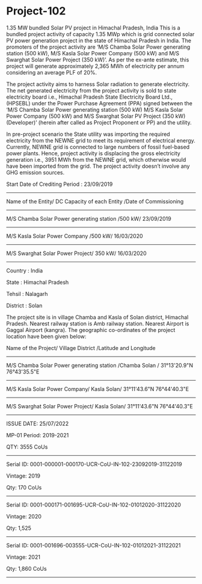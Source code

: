# Project-102
1.35 MW bundled Solar PV project in Himachal Pradesh, India
This is a bundled project activity of capacity 1.35 MWp which is grid connected solar 
PV power generation project in the state of Himachal Pradesh in India. The promoters of 
the project activity are ‘M/S Chamba Solar Power generating station (500 kW), M/S Kasla Solar 
Power Company (500 kW) and M/S Swarghat Solar Power Project (350 kW)’. As per the ex-ante estimate, 
this project will generate approximately 2,365 MWh of electricity per annum considering an average PLF of 20%.

The project activity aims to harness Solar radiation to generate electricity. The net generated 
electricity from the project activity is sold to state electricity board i.e., Himachal Pradesh State 
Electricity Board Ltd., (HPSEBL) under the Power Purchase Agreement (PPA) signed between the
‘M/S Chamba Solar Power generating station (500 kW) M/S Kasla Solar Power Company (500 kW)
and M/S Swarghat Solar PV Project (350 kW) (Developer)’ (herein after called as Project Proponent 
or PP) and the utility.

In pre-project scenario the State utility was importing the required electricity from the NEWNE grid
to meet its requirement of electrical energy. Currently, NEWNE grid is connected to large numbers 
of fossil fuel-based power plants. Hence, project activity is displacing the gross electricity generation 
i.e., 3951 MWh from the NEWNE grid, which otherwise would have been imported from the grid. 
The project activity doesn’t involve any GHG emission sources. 

Start Date of Crediting Period : 23/09/2019
___________
Name of the Entity/ DC Capacity of each Entity /Date of Commissioning
____________
M/S Chamba Solar Power generating station /500 kW/ 23/09/2019
_____________________
M/S Kasla Solar Power Company /500 kW/ 16/03/2020
____________________
M/S Swarghat Solar Power Project/ 350 kW/ 16/03/2020
_________
Country : India

State : Himachal Pradesh

Tehsil : Nalagarh

District : Solan

The project site is in village Chamba and Kasla of Solan district, Himachal Pradesh. Nearest 
railway station is Amb railway station. Nearest Airport is Gaggal Airport (kangra). The 
geographic co-ordinates of the project location have been given below:

Name of the Project/ Village District /Latitude and Longitude
__________
M/S Chamba Solar Power generating station /Chamba Solan / 31°13'20.9"N 76°43'35.5"E
________________
M/S Kasla Solar Power Company/ Kasla Solan/ 31°11'43.6"N 76°44'40.3"E
_____________
M/S Swarghat Solar Power Project/ Kasla Solan/ 31°11'43.6"N 76°44'40.3"E
____________

ISSUE DATE: 25/07/2022

MP-01 Period: 2019-2021

QTY: 3555 CoUs 
_________
Serial ID: 0001-000001-000170-UCR-CoU-IN-102-23092019-31122019

Vintage: 2019 

Qty: 170 CoUs 
___________
Serial ID: 0001-000171-001695-UCR-CoU-IN-102-01012020-31122020

Vintage: 2020

Qty: 1,525
________
Serial ID: 0001-001696-003555-UCR-CoU-IN-102-01012021-31122021

Vintage: 2021

Qty: 1,860 CoUs
_________

